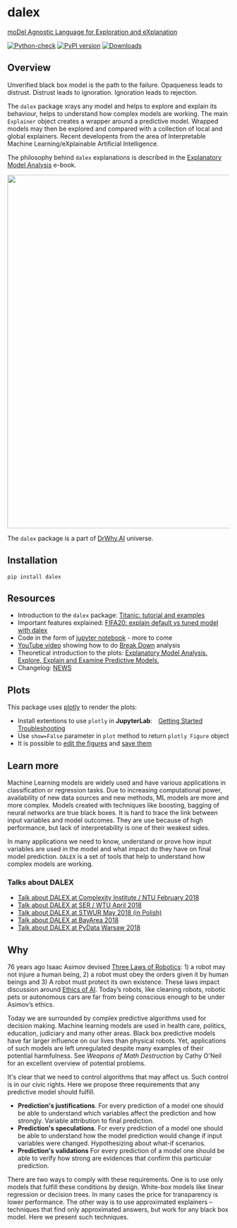# dalex

[moDel Agnostic Language for Exploration and eXplanation](http://dalex.drwhy.ai/)

[![Python-check](https://github.com/ModelOriented/DALEX/workflows/Python-check/badge.svg)](https://github.com/ModelOriented/DALEX/actions?query=workflow%3APython-check)
[![PyPI version](https://badge.fury.io/py/dalex.svg)](https://badge.fury.io/py/dalex)
[![Downloads](https://pepy.tech/badge/dalex)](https://pepy.tech/project/dalex)

## Overview

Unverified black box model is the path to the failure. Opaqueness leads to distrust. Distrust leads to ignoration. Ignoration leads to rejection.

The `dalex` package xrays any model and helps to explore and explain its behaviour, helps to understand how complex models are working.
The main `Explainer` object creates a wrapper around a predictive model. Wrapped models may then be explored and compared with a collection of local and global explainers.
Recent developents from the area of Interpretable Machine Learning/eXplainable Artificial Intelligence.

The philosophy behind `dalex` explanations is described in the [Explanatory Model Analysis](https://pbiecek.github.io/ema/) e-book.

<p align="center">
    <a href="https://pbiecek.github.io/ema/introduction.html#bookstructure">
        <img src="https://github.com/ModelOriented/DALEX/blob/master/misc/DALEXpiramide.png" width="800"/>
    </a>
</center>

The `dalex` package is a part of [DrWhy.AI](http://DrWhy.AI) universe.

## Installation

```console
pip install dalex
```

## Resources

* Introduction to the `dalex` package: [Titanic: tutorial and examples](http://dalex.drwhy.ai/python-dalex-titanic.html)
* Important features explained: [FIFA20: explain default vs tuned model with dalex](http://dalex.drwhy.ai/python-dalex-fifa.html)
* Code in the form of [jupyter notebook](https://github.com/pbiecek/DALEX_docs/blob/master/jupyter-notebooks/dalex-titanic.ipynb) - more to come
* [YouTube video](https://www.youtube.com/watch?v=PuKF2GS4_3Y) showing how to do [Break Down](https://pbiecek.github.io/ema/breakDown.html) analysis
* Theoretical introduction to the plots: [Explanatory Model Analysis. Explore, Explain and Examine Predictive Models.](https://pbiecek.github.io/ema)
* Changelog: [NEWS](https://github.com/ModelOriented/DALEX/blob/master/python/dalex/NEWS.md)

## Plots

This package uses [plotly](https://plotly.com/python/) to render the plots:

* Install extentions to use `plotly` in **JupyterLab**:&emsp;[Getting Started](https://plot.ly/python/getting-started/#jupyterlab-support-python-35)&emsp;[Troubleshooting](https://plot.ly/python/troubleshooting/#jupyterlab-problems)
* Use `show=False` parameter in `plot` method to return `plotly Figure` object
* It is possible to [edit the figures](https://plotly.com/python/#fundamentals) and [save them](https://plotly.com/python/static-image-export/)

## Learn more

Machine Learning models are widely used and have various applications in classification or regression tasks. Due to increasing computational power, availability of new data sources and new methods, ML models are more and more complex. Models created with techniques like boosting, bagging of neural networks are true black boxes. It is hard to trace the link between input variables and model outcomes. They are use because of high performance, but lack of interpretability is one of their weakest sides.

In many applications we need to know, understand or prove how input variables are used in the model and what impact do they have on final model prediction.
`DALEX` is a set of tools that help to understand how complex models are working.

### Talks about DALEX

* [Talk about DALEX at Complexity Institute / NTU February 2018](https://github.com/pbiecek/pbiecek.github.io/blob/master/Presentations/DALEX_at_NTU_2018.pdf)
* [Talk about DALEX at SER / WTU April 2018](https://github.com/pbiecek/Talks/blob/master/2018/SER_DALEX.pdf)
* [Talk about DALEX at STWUR May 2018 (in Polish)](https://github.com/STWUR/eRementarz-29-05-2018)
* [Talk about DALEX at BayArea 2018](https://github.com/pbiecek/Talks/blob/master/2018/DALEX_BayArea.pdf)
* [Talk about DALEX at PyData Warsaw 2018](https://github.com/pbiecek/Talks/blob/master/2018/DALEX_PyDataWarsaw2018.pdf)


## Why

76 years ago Isaac Asimov devised [Three Laws of Robotics](https://en.wikipedia.org/wiki/Three_Laws_of_Robotics): 1) a robot may not injure a human being, 2) a robot must obey the orders given it by human beings and 3) A robot must protect its own existence. These laws impact discussion around [Ethics of AI](https://en.wikipedia.org/wiki/Ethics_of_artificial_intelligence). Today’s robots, like cleaning robots, robotic pets or autonomous cars are far from being conscious enough to be under Asimov’s ethics.

Today we are surrounded by complex predictive algorithms used for decision making. Machine learning models are used in health care, politics, education, judiciary and many other areas. Black box predictive models have far larger influence on our lives than physical robots. Yet, applications of such models are left unregulated despite many examples of their potential harmfulness. See *Weapons of Math Destruction* by Cathy O'Neil for an excellent overview of potential problems.

It's clear that we need to control algorithms that may affect us. Such control is in our civic rights. Here we propose three requirements that any predictive model should fulfill.

-	**Prediction's justifications**. For every prediction of a model one should be able to understand which variables affect the prediction and how strongly. Variable attribution to final prediction.
-	**Prediction's speculations**. For every prediction of a model one should be able to understand how the model prediction would change if input variables were changed. Hypothesizing about what-if scenarios.
-	**Prediction's validations** For every prediction of a model one should be able to verify how strong are evidences that confirm this particular prediction.

There are two ways to comply with these requirements.
One is to use only models that fulfill these conditions by design. White-box models like linear regression or decision trees. In many cases the price for transparency is lower performance.
The other way is to use approximated explainers – techniques that find only approximated answers, but work for any black box model. Here we present such techniques.
